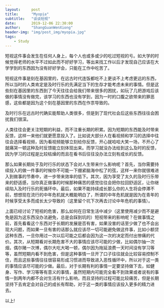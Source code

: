 ```yaml
---
layout:     post
title:      "Myopia"
subtitle:   "谈谈短视"
date:       2019-12-06 22:30:00
author:     "ShangGuanWenXiong"
header-img: "img/post_img/myopia.jpg"
tags:
    - Study
---
```


短视这件事会发生在任何人身上，每个人也或多或少的吃过短视的亏。如大学的时候觉得老师的水平不过如此而不好好学习，等出来找工作以后才发现自己应该在大学学到的东西因为没有好好学会，只能在工作中吃苦了。

短视这件事是刻在基因里的，在远古时代连饭都吃不上更谈不上考虑更远的东西，所以当时的人类肯定是及时行乐的先满足当下的生存才能考虑未来的事情。但是这些刻在基因里的东西到了今天往往会给我们带来很多的困扰，如玩了几把游戏后该做的事情没有做完，该学习的东西也没有学到，因为一时的口腹之欲带来的罪恶感，这些都是因为这个刻在基因里的东西在作祟导致的。

及时行乐在远古时代确实能帮助人类很多，但是到了现代社会后这些东西往往会困扰我们很深。

人类往往会更关注短期的利益，而不注重长期的积累。因为短期的东西能及时带来反馈，这样一来他们就更愿意投入了。比如说大部分人在看视频和学习的选择中往往会选择看视频，因为看视频能够立刻给你反馈，开心就哈哈大笑一场，不开心了就痛哭一顿这种及时反馈能立刻体现出来。而学习就没办法给到这么及时的反馈，因为学习的过程是比较枯燥的而且在看书后往往没办法立刻有成长的反馈。

那么如果长期处于及时行乐的状态下会对人生带来什么影响呢？首先，当你需要持续投入的做一件事的时候你不可能一下绷紧脑海中松了的弦，这样一来你就很难进入到做事的节奏中，进一步带来效率的低下。其次，因为享受了太久的及时行乐带来的舒适感，当你真正做事的时候那种痛苦的感觉往往会把你拉回舒适区，让你继续陷入及时行乐的死循环中。最后，如果不能持续成长那么你的人生将会停滞不前，想想现在流行的中年危机就大概能明白了，所谓的中年危机就是因为在青年的时候享受太多而成长太少导致的（这里留个坑下次再去讨论中年危机的事情）。

上面已经讨论了短视的危害，那么如何在日常生活中减少（这里使用减少而不是避免是因为这东西没办法避免，总是会踩到坑的）短视带来的影响呢？在做事情之前，首先看看这个东西对于长期的发展是否有害，如果没害的话至少做了也不会出现大问题，而如果一旦有害的话那么就应该尽一切可能避免做这件事，比如小额贷这种东西，一旦你用过一次以后可能之后都会因为这一次的决定而付出惨痛的代价。其次，从短期看对长期危害不大的事情应该尽可能的少做，比如偶尔抽一次烟，偶尔赌一次博，偶尔大吃大喝一顿，偶尔因为拖延浪费一天时间没有学习等等，虽然短期内看不到危害，但是这种事情一旦开了口子往往就会比较容易控制不住，而且这些事情往往很容易形成习惯进而导致进入恶性循环中，所以对于这一类的事情应该尽可能的少做。最后，对于长期有利的事情一定要坚持做下去，如健身、写作、学习等等有意义的事情，虽然短期内可能完全看不到效果或者说有的事情一到两年内都不会对生活有什么影响，而且坚持的过程可能比较痛苦，但是长期坚持下去肯定会对自己的成长有帮助，对于这一类的事情应该投入更多的精力进去。

以上!
